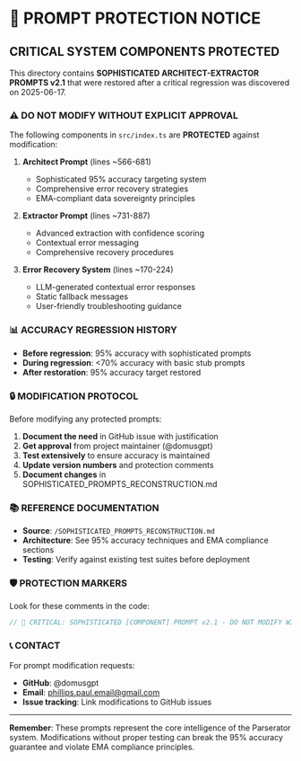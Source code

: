 # 🚨 PROMPT PROTECTION NOTICE

## CRITICAL SYSTEM COMPONENTS PROTECTED

This directory contains **SOPHISTICATED ARCHITECT-EXTRACTOR PROMPTS v2.1** that were restored after a critical regression was discovered on 2025-06-17.

### ⚠️ DO NOT MODIFY WITHOUT EXPLICIT APPROVAL

The following components in `src/index.ts` are **PROTECTED** against modification:

1. **Architect Prompt** (lines ~566-681)
   - Sophisticated 95% accuracy targeting system
   - Comprehensive error recovery strategies
   - EMA-compliant data sovereignty principles

2. **Extractor Prompt** (lines ~731-887)
   - Advanced extraction with confidence scoring
   - Contextual error messaging
   - Comprehensive recovery procedures

3. **Error Recovery System** (lines ~170-224)
   - LLM-generated contextual error responses
   - Static fallback messages
   - User-friendly troubleshooting guidance

### 📊 ACCURACY REGRESSION HISTORY

- **Before regression**: 95% accuracy with sophisticated prompts
- **During regression**: <70% accuracy with basic stub prompts
- **After restoration**: 95% accuracy target restored

### 🔒 MODIFICATION PROTOCOL

Before modifying any protected prompts:

1. **Document the need** in GitHub issue with justification
2. **Get approval** from project maintainer (@domusgpt)
3. **Test extensively** to ensure accuracy is maintained
4. **Update version numbers** and protection comments
5. **Document changes** in SOPHISTICATED_PROMPTS_RECONSTRUCTION.md

### 📚 REFERENCE DOCUMENTATION

- **Source**: `/SOPHISTICATED_PROMPTS_RECONSTRUCTION.md`
- **Architecture**: See 95% accuracy techniques and EMA compliance sections
- **Testing**: Verify against existing test suites before deployment

### 🛡️ PROTECTION MARKERS

Look for these comments in the code:
```typescript
// 🚨 CRITICAL: SOPHISTICATED [COMPONENT] PROMPT v2.1 - DO NOT MODIFY WITHOUT APPROVAL 🚨
```

### 📞 CONTACT

For prompt modification requests:
- **GitHub**: @domusgpt
- **Email**: phillips.paul.email@gmail.com
- **Issue tracking**: Link modifications to GitHub issues

---

**Remember**: These prompts represent the core intelligence of the Parserator system. Modifications without proper testing can break the 95% accuracy guarantee and violate EMA compliance principles.